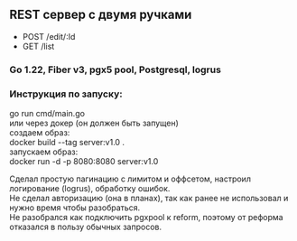 ## REST сервер с двумя ручками
* POST /edit/:Id
* GET /list

### Go 1.22, Fiber v3, pgx5 pool, Postgresql, logrus

### Инструкция по запуску:
go run cmd/main.go  
или через докер (он должен быть запущен)  
создаем образ:  
docker build --tag server:v1.0 .  
запускаем образ:  
docker run -d -p 8080:8080 server:v1.0  

Сделал простую пагинацию с лимитом и оффсетом, настроил логирование (logrus), обработку ошибок.  
Не сделал авторизацию (она в планах), так как ранее не использовал и нужно время чтобы разобраться.  
Не разобрался как подключить pgxpool к reform, поэтому от реформа отказался в пользу обычных запросов.